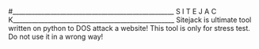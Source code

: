 #___________________________________________________ S I T E J A C K___________________________________________________ Sitejack is ultimate tool written on python to DOS attack a website! This tool is only for stress test. Do not use it in a wrong way!
